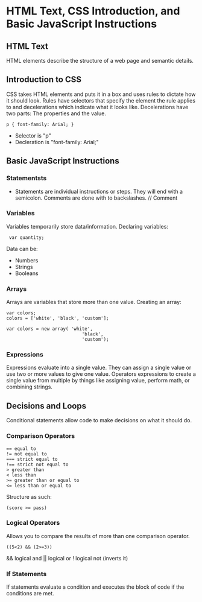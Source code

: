 # HTML Text, CSS Introduction, and Basic JavaScript Instructions
## HTML Text
HTML elements describe the structure of a web page and semantic details.
## Introduction to CSS
CSS takes HTML elements and puts it in a box and uses rules to dictate how it should look. Rules have selectors that specify the element the rule applies to and decelerations which indicate what it looks like. Decelerations have two parts: The properties and the value.

```p { font-family: Arial; }```

- Selector is "p"
- Decleration is "font-family: Arial;"

## Basic JavaScript Instructions

### Statementsts 
- Statements are individual instructions or steps. They will end with a semicolon.
Comments are done with to backslashes. // Comment

### Variables 
Variables temporarily store data/information.
Declaring variables:

``` var quantity;```

Data can be:
- Numbers
- Strings
- Booleans

### Arrays
Arrays are variables that store more than one value.
Creating an array:

```
var colors;
colors = ['white', 'black', 'custom'];
```
``` 
var colors = new array( 'white',
                            'black',
                            'custom'); 
```
### Expressions 
Expressions evaluate into a single value. They can assign a single value or use two or more values to give one value.
Operators expressions to create a single value from multiple by things like assigning value, perform math, or combining strings.

## Decisions and Loops
Conditional statements allow code to make decisions on what it should do. 
### Comparison Operators
```
== equal to
!= not equal to
=== strict equal to
!== strict not equal to
> greater than
< less than
>= greater than or equal to
<= less than or equal to
```
Structure as such:
```
(score >= pass)
```
### Logical Operators
Allows you to compare the results of more than one comparison operator.
```
((5<2) && (2>=3))
```
&& logical and
|| logical or
! logical not (inverts it)

### If Statements
If statements evaluate a condition and executes the block of code if the conditions are met.